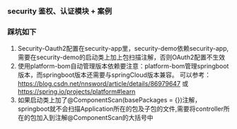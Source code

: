 ### security 鉴权、认证模块 + 案例

### 踩坑如下
1. Security-Oauth2配置在security-app里，security-demo依赖security-app,需要在security-demo的启动类上加上包扫描注解，否则OAuth2配置不生效
2. 使用platform-bom自动管理版本依赖要注意：platform-bom管理springboot版本，而springboot版本还需要与springCloud版本兼容。
   可以参考：https://blog.csdn.net/nnsword/article/details/86979647 或 https://spring.io/projects/platform#learn
3. 如果启动类上加了@ComponentScan(basePackages = {})注解，springboot就不会扫描Application所在的包及子包的文件,需要将controller所在的包加入到注解@ComponentScan的大括号中